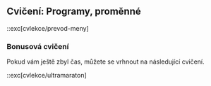 ## Cvičení: Programy, proměnné

::exc[cvlekce/prevod-meny]

### Bonusová cvičení

Pokud vám ještě zbyl čas, můžete se vrhnout na následující cvičení.

::exc[cvlekce/ultramaraton]
